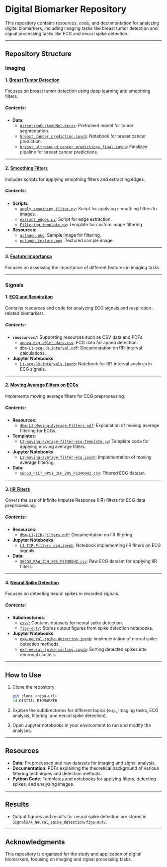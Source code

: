 # Digital Biomarker Repository

This repository contains resources, code, and documentation for analyzing digital biomarkers, including imaging tasks like breast tumor detection and signal processing tasks like ECG and neural spike detection.

---

## Repository Structure

### Imaging

#### 1. **[Breast Tumor Detection](./Imaging/1_Breast_Tumor_Detection)**
Focuses on breast tumor detection using deep learning and smoothing filters.

##### Contents:
- **Data**:
  - [`AttentionCustomUNet.keras`](./Imaging/1_Breast_Tumor_Detection/data/AttentionCustomUNet.keras): Pretrained model for tumor segmentation.
  - [`breast_cancer_prediction.ipynb`](./Imaging/1_Breast_Tumor_Detection/breast_cancer_prediction.ipynb): Notebook for breast cancer prediction.
  - [`breast_ultrasound_cancer_predictions_final.ipynb`](./Imaging/1_Breast_Tumor_Detection/breast_ultrasound_cancer_predictions_final.ipynb): Finalized pipeline for breast cancer predictions.

---

#### 2. **[Smoothing Filters](./Imaging/2_Smoothing_Filters)**
Includes scripts for applying smoothing filters and extracting edges.

##### Contents:
- **Scripts**:
  - [`apply_smoothing_filter.py`](./Imaging/2_Smoothing_Filters/apply_smoothing_filter.py): Script for applying smoothing filters to images.
  - [`extract_edges.py`](./Imaging/2_Smoothing_Filters/extract_edges.py): Script for edge extraction.
  - [`Filtering_template.py`](./Imaging/2_Smoothing_Filters/Filtering_template.py): Template for custom image filtering.
- **Resources**:
  - [`octagon.png`](./Imaging/2_Smoothing_Filters/octagon.png): Sample image for filtering.
  - [`octagon_texture.png`](./Imaging/2_Smoothing_Filters/octagon_texture.png): Textured sample image.

---

#### 3. **[Feature Importance](./Imaging/3_Feature_Importance)**
Focuses on assessing the importance of different features in imaging tasks.

---

### Signals

#### 1. **[ECG and Respiration](./Signals/1_ECG_and_Respiration)**
Contains resources and code for analyzing ECG signals and respiration-related biomarkers.

##### Contents:
- **`ressources/`**: Supporting resources such as CSV data and PDFs.
  - [`apnea-ecg-a01er-data.csv`](./Signals/1_ECG_and_Respiration/ressources/apnea-ecg-a01er-data.csv): ECG data for apnea detection.
  - [`dbm-L1-ecg-RR-interval.pdf`](./Signals/1_ECG_and_Respiration/ressources/dbm-L1-ecg-RR-interval.pdf): Documentation on RR-interval calculations.
- **Jupyter Notebooks**:
  - [`L1-ecg-RR-intervals.ipynb`](./Signals/1_ECG_and_Respiration/L1-ecg-RR-intervals.ipynb): Notebook for RR-interval analysis in ECG signals.

---

#### 2. **[Moving Average Filters on ECGs](./Signals/2_MA_Filters_on_ECGs)**
Implements moving average filters for ECG preprocessing.

##### Contents:
- **Resources**:
  - [`dbm-L2-Moving-Average-Filters.pdf`](./Signals/2_MA_Filters_on_ECGs/dbm-L2-Moving-Average-Filters.pdf): Explanation of moving average filtering for ECGs.
- **Templates**:
  - [`L2-moving-average-filter-ecg-Template.py`](./Signals/2_MA_Filters_on_ECGs/L2-moving-average-filter-ecg-Template.py): Template code for applying moving average filters.
- **Jupyter Notebooks**:
  - [`L2-moving-average-filter-ecg.ipynb`](./Signals/2_MA_Filters_on_ECGs/L2-moving-average-filter-ecg.ipynb): Implementation of moving average filtering.
- **Data**:
  - [`SECG3_FILT_HP51_3CH_20S_FS2400HZ.csv`](./Signals/2_MA_Filters_on_ECGs/SECG3_FILT_HP51_3CH_20S_FS2400HZ.csv): Filtered ECG dataset.

---

#### 3. **[IIR Filters](./Signals/3_IIR_Filters)**
Covers the use of Infinite Impulse Response (IIR) filters for ECG data preprocessing.

##### Contents:
- **Resources**:
  - [`dbm-L3-IIR-Filters.pdf`](./Signals/3_IIR_Filters/dbm-L3-IIR-Filters.pdf): Documentation on IIR filtering.
- **Jupyter Notebooks**:
  - [`L3-IIR-Filters-ecg.ipynb`](./Signals/3_IIR_Filters/L3-IIR-Filters-ecg.ipynb): Notebook implementing IIR filters on ECG signals.
- **Data**:
  - [`SECG3_RAW_3CH_20S_FS2400HZ.csv`](./Signals/3_IIR_Filters/SECG3_RAW_3CH_20S_FS2400HZ.csv): Raw ECG dataset for applying IIR filters.

---

#### 4. **[Neural Spike Detection](./Signals/4_Neural_spike_detection)**
Focuses on detecting neural spikes in recorded signals.

##### Contents:
- **Subdirectories**:
  - [`csv/`](./Signals/4_Neural_spike_detection/csv): Contains datasets for neural spike detection.
  - [`figs-out/`](./Signals/4_Neural_spike_detection/figs-out): Stores output figures from spike detection notebooks.
- **Jupyter Notebooks**:
  - [`ex4-neural-spike-detection.ipynb`](./Signals/4_Neural_spike_detection/ex4-neural-spike-detection.ipynb): Implementation of neural spike detection methods.
  - [`ex4-neural-spike-sorting.ipynb`](./Signals/4_Neural_spike_detection/ex4-neural-spike-sorting.ipynb): Sorting detected spikes into neuronal clusters.

---

## How to Use
1. Clone the repository:
   ```bash
   git clone <repo-url>
   cd DIGITAL_BIOMARKER
   ```

2. Explore the subdirectories for different topics (e.g., imaging tasks, ECG analysis, filtering, and neural spike detection).

3. Open Jupyter notebooks in your environment to run and modify the analyses.

---

## Resources
- **Data**: Preprocessed and raw datasets for imaging and signal analysis.
- **Documentation**: PDFs explaining the theoretical background of various filtering techniques and detection methods.
- **Python Code**: Templates and notebooks for applying filters, detecting spikes, and analyzing images.

---

## Results
- Output figures and results for neural spike detection are stored in [`Signals/4_Neural_spike_detection/figs-out/`](./Signals/4_Neural_spike_detection/figs-out).

---

## Acknowledgments
This repository is organized for the study and application of digital biomarkers, focusing on imaging and signal processing tasks.

